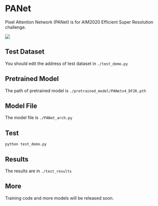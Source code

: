 # PANet
Pixel Attention Network (PANet) is for AIM2020 Efficient Super Resolution challenge.


![](./main.png)


## Test Dataset
You should edit the address of test dataset in `./test_demo.py`

## Pretrained Model
The path of pretrained model is `./pretrained_model/PANetx4_DF2K.pth`

## Model File
The model file is `./PANet_arch.py`

## Test
```
python test_demo.py
```

## Results

The results are in `./test_results`

## More

Training code and more models will be released soon.